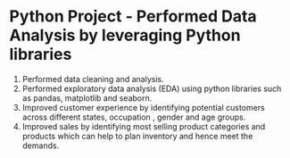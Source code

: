 # Python Project - Performed Data Analysis by leveraging Python libraries

1) Performed data cleaning and analysis.
2) Performed exploratory data analysis (EDA) using python libraries such as pandas, matplotlib and seaborn.
3) Improved customer experience by identifying potential customers across different states, occupation , gender and age groups.
4) Improved sales by identifying most selling product categories and products which can help to plan inventory and hence meet the demands.
